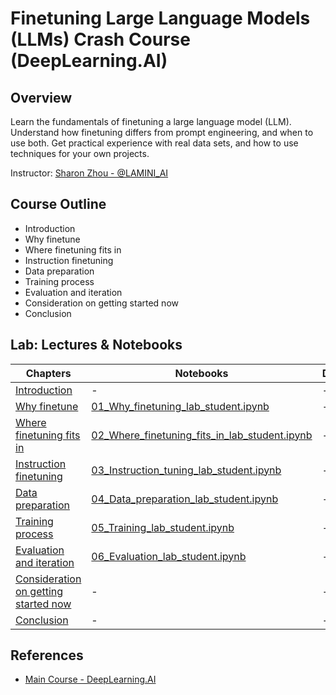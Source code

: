 # **Finetuning Large Language Models (LLMs) Crash Course (DeepLearning.AI)**

## Overview

Learn the fundamentals of finetuning a large language model (LLM). Understand how finetuning differs from prompt engineering, and when to use both. Get practical experience with real data sets, and how to use techniques for your own projects.

Instructor: [Sharon Zhou - @LAMINI_AI](https://x.com/realsharonzhou)

## Course Outline
- Introduction
- Why finetune
- Where finetuning fits in
- Instruction finetuning
- Data preparation
- Training process
- Evaluation and iteration
- Consideration on getting started now
- Conclusion

## Lab: Lectures & Notebooks

|Chapters|Notebooks|Demos|
|------------------------------------------------------|-----------------------------------------------------------|-------------------------------|
|[Introduction](./lab/chapters/slides/00_introduction/)|-|-|
|[Why finetune](./lab/chapters/slides/01_why_finetune/)|[01_Why_finetuning_lab_student.ipynb](./lab/notebooks/L1/01_Why_finetuning_lab_student.ipynb)|-|
|[Where finetuning fits in](./lab/chapters/slides/02_where_finetuning_fits_in/)|[02_Where_finetuning_fits_in_lab_student.ipynb](./lab/notebooks/L2/02_Where_finetuning_fits_in_lab_student.ipynb)|-|
|[Instruction finetuning](./lab/chapters/slides/03_instruction_finetuning/)|[03_Instruction_tuning_lab_student.ipynb](./lab/notebooks/L3/03_Instruction_tuning_lab_student.ipynb)|-|
|[Data preparation](./lab/chapters/slides/04_data_preparation/)|[04_Data_preparation_lab_student.ipynb](./lab/notebooks/L4/04_Data_preparation_lab_student.ipynb)|-|
|[Training process](./lab/chapters/slides/05_training_process/)|[05_Training_lab_student.ipynb](./lab/notebooks/L5/05_Training_lab_student.ipynb)|-|
|[Evaluation and iteration](./lab/chapters/slides/06_evaluation_and_iteration/)|[06_Evaluation_lab_student.ipynb](./lab/notebooks/L6/06_Evaluation_lab_student.ipynb)|-|
|[Consideration on getting started now](./lab/chapters/slides/07_consideration_on_getting_started_now/)|-|-|
|[Conclusion](#)|-|-|

## References

- [Main Course - DeepLearning.AI](https://www.deeplearning.ai/short-courses/finetuning-large-language-models/)

